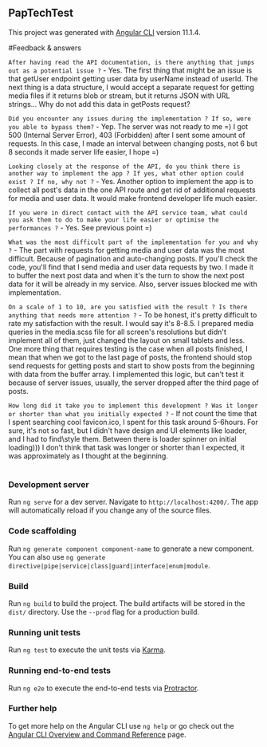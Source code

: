 ## PapTechTest
This project was generated with [Angular CLI](https://github.com/angular/angular-cli) version 11.1.4.

#Feedback & answers

`After having read the API documentation, is there anything that jumps out as a potential issue ?` - Yes. The first thing that might be an issue is that getUser endpoint getting user data by userName instead of userId.
The next thing is a data structure, I would accept a separate request for getting media files if it returns blob or stream, but it returns JSON with URL strings... Why do not add this data in getPosts request?

`Did you encounter any issues during the implementation ? If so, were you able to bypass them?` - Yep. The server was not ready to me =) I got 500 (Internal Server Error), 403 (Forbidden) after I sent some amount of requests. In this case, I made an interval between changing posts, not 6 but 8 seconds it made server life easier, I hope =)

`Looking closely at the response of the API, do you think there is another way to implement the app ? If yes, what other option could exist ? If no, why not ?` - Yes. Another option to implement the app is to collect all post's data in the one API route and get rid of additional requests for media and user data. It would make frontend developer life much easier.

`If you were in direct contact with the API service team, what could you ask them to do to make your life easier or optimise the performances ?` - Yes. See previous point =)

`What was the most difficult part of the implementation for you and why ?` - The part with requests for getting media and user data was the most difficult. Because of pagination and auto-changing posts. If you'll check the code, you'll find that I send media and user data requests by two. I made it to buffer the next post data and when it's the turn to show the next post data for it will be already in my service. Also, server issues blocked me with implementation.

`On a scale of 1 to 10, are you satisfied with the result ? Is there anything that needs more attention ?` - To be honest, it's pretty difficult to rate my satisfaction with the result. I would say it's 8-8.5. I prepared media queries in the media.scss file for all screen's resolutions but didn't implement all of them, just changed the layout on small tablets and less. One more thing that requires testing is the case when all posts finished, I mean that when we got to the last page of posts, the frontend should stop send requests for getting posts and start to show posts from the beginning with data from the buffer array. I implemented this logic, but can't test it because of server issues, usually, the server dropped after the third page of posts.

`How long did it take you to implement this development ? Was it longer or shorter than what you initially expected ?` - If not count the time that I spent searching cool favicon.ico, I spent for this task around 5-6hours. For sure, it's not so fast, but I didn't have design and UI elements like loader, and I had to find\style them. Between there is loader spinner on initial loading))) I don't think that task was longer or shorter than I expected, it was approximately as I thought at the beginning.
#
#

### Development server

Run `ng serve` for a dev server. Navigate to `http://localhost:4200/`. The app will automatically reload if you change any of the source files.

### Code scaffolding

Run `ng generate component component-name` to generate a new component. You can also use `ng generate directive|pipe|service|class|guard|interface|enum|module`.

### Build

Run `ng build` to build the project. The build artifacts will be stored in the `dist/` directory. Use the `--prod` flag for a production build.

### Running unit tests

Run `ng test` to execute the unit tests via [Karma](https://karma-runner.github.io).

### Running end-to-end tests

Run `ng e2e` to execute the end-to-end tests via [Protractor](http://www.protractortest.org/).

### Further help

To get more help on the Angular CLI use `ng help` or go check out the [Angular CLI Overview and Command Reference](https://angular.io/cli) page.
